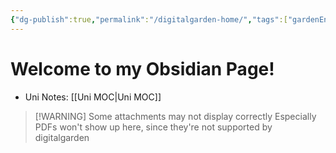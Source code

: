 ```yaml
---
{"dg-publish":true,"permalink":"/digitalgarden-home/","tags":["gardenEntry"]}
---
```


# Welcome to my Obsidian Page!
- Uni Notes: [[Uni MOC\|Uni MOC]]

> [!WARNING] Some attachments may not display correctly
> Especially PDFs won't show up here, since they're not supported by digitalgarden
